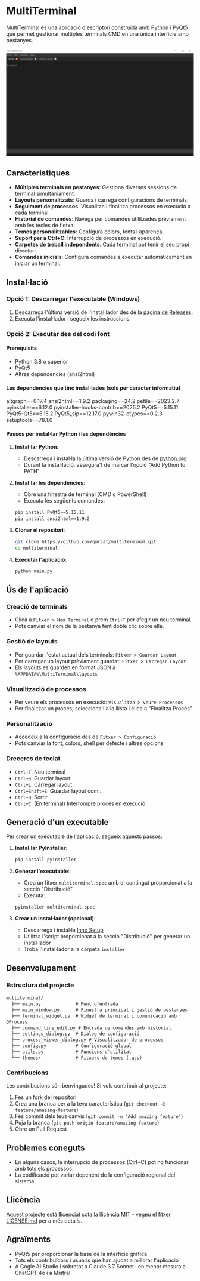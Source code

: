 # MultiTerminal

MultiTerminal és una aplicació d'escriptori construïda amb Python i PyQt5 que permet gestionar múltiples terminals CMD en una única interfície amb pestanyes.

![Captura de pantalla de MultiTerminal](screenshot.png)

## Característiques

- **Múltiples terminals en pestanyes**: Gestiona diverses sessions de terminal simultàniament.
- **Layouts personalitzats**: Guarda i carrega configuracions de terminals.
- **Seguiment de processos**: Visualitza i finalitza processos en execució a cada terminal.
- **Historial de comandes**: Navega per comandes utilitzades prèviament amb les tecles de fletxa.
- **Temes personalitzables**: Configura colors, fonts i aparença.
- **Suport per a Ctrl+C**: Interrupció de processos en execució.
- **Carpetes de treball independents**: Cada terminal pot tenir el seu propi directori.
- **Comandes inicials**: Configura comandes a executar automàticament en iniciar un terminal.

## Instal·lació

### Opció 1: Descarregar l'executable (Windows)

1. Descarrega l'última versió de l'instal·lador des de la [pàgina de Releases](https://github.com/qmrcat/multiterminal/releases).
2. Executa l'instal·lador i segueix les instruccions.

### Opció 2: Executar des del codi font

#### Prerequisits

- Python 3.8 o superior
- PyQt5
- Altres dependències (ansi2html)

#### Les dependències que tinc instal·lades (sols per caràcter informatiu)

altgraph==0.17.4
ansi2html==1.9.2
packaging==24.2
pefile==2023.2.7
pyinstaller==6.12.0
pyinstaller-hooks-contrib==2025.2
PyQt5==5.15.11
PyQt5-Qt5==5.15.2
PyQt5_sip==12.17.0
pywin32-ctypes==0.2.3
setuptools==78.1.0

#### Passos per instal·lar Python i les dependències

1. **Instal·lar Python**:
   - Descarrega i instal·la la última versió de Python des de [python.org](https://www.python.org/downloads/)
   - Durant la instal·lació, assegura't de marcar l'opció "Add Python to PATH"

2. **Instal·lar les dependències**:
   - Obre una finestra de terminal (CMD o PowerShell)
   - Executa les següents comandes:
   ```bash
   pip install PyQt5==5.15.11
   pip install ansi2html==1.9.2
   ```

3. **Clonar el repositori**:
   ```bash
   git clone https://github.com/qmrcat/multiterminal.git
   cd multiterminal
   ```

4. **Executar l'aplicació**:
   ```bash
   python main.py
   ```

## Ús de l'aplicació

### Creació de terminals

- Clica a `Fitxer > Nou Terminal` o prem `Ctrl+T` per afegir un nou terminal.
- Pots canviar el nom de la pestanya fent doble clic sobre ella.

### Gestió de layouts

- Per guardar l'estat actual dels terminals: `Fitxer > Guardar Layout`
- Per carregar un layout prèviament guardat: `Fitxer > Carregar Layout`
- Els layouts es guarden en format JSON a `%APPDATA%\MultiTerminal\layouts`

### Visualització de processos

- Per veure els processos en execució: `Visualitza > Veure Processos`
- Per finalitzar un procés, selecciona'l a la llista i clica a "Finalitza Procés"

### Personalització

- Accedeix a la configuració des de `Fitxer > Configuració`
- Pots canviar la font, colors, shell per defecte i altres opcions

### Dreceres de teclat

- `Ctrl+T`: Nou terminal
- `Ctrl+S`: Guardar layout
- `Ctrl+L`: Carregar layout
- `Ctrl+Shift+S`: Guardar layout com...
- `Ctrl+Q`: Sortir
- `Ctrl+C`: (En terminal) Interrompre procés en execució

## Generació d'un executable

Per crear un executable de l'aplicació, segueix aquests passos:

1. **Instal·lar PyInstaller**:
   ```bash
   pip install pyinstaller
   ```

2. **Generar l'executable**:
   - Crea un fitxer `multiterminal.spec` amb el contingut proporcionat a la secció "Distribució"
   - Executa:
   ```bash
   pyinstaller multiterminal.spec
   ```

3. **Crear un instal·lador (opcional)**:
   - Descarrega i instal·la [Inno Setup](https://jrsoftware.org/isdl.php)
   - Utilitza l'script proporcionat a la secció "Distribució" per generar un instal·lador
   - Troba l'instal·lador a la carpeta `installer`

## Desenvolupament

### Estructura del projecte

```
multiterminal/
  ├── main.py             # Punt d'entrada
  ├── main_window.py      # Finestra principal i gestió de pestanyes
  ├── terminal_widget.py  # Widget de terminal i comunicació amb QProcess
  ├── command_line_edit.py # Entrada de comandes amb historial
  ├── settings_dialog.py  # Diàleg de configuració
  ├── process_viewer_dialog.py # Visualitzador de processos
  ├── config.py           # Configuració global
  ├── utils.py            # Funcions d'utilitat
  └── themes/             # Fitxers de temes (.qss)
```

### Contribucions

Les contribucions són benvingudes! Si vols contribuir al projecte:

1. Fes un fork del repositori
2. Crea una branca per a la teva característica (`git checkout -b feature/amazing-feature`)
3. Fes commit dels teus canvis (`git commit -m 'Add amazing feature'`)
4. Puja la branca (`git push origin feature/amazing-feature`)
5. Obre un Pull Request

## Problemes coneguts

- En alguns casos, la interrupció de processos (Ctrl+C) pot no funcionar amb tots els processos.
- La codificació pot variar depenent de la configuració regional del sistema.

## Llicència

Aquest projecte està llicenciat sota la llicència MIT - vegeu el fitxer [LICENSE.md](LICENSE.md) per a més detalls.

## Agraïments

- PyQt5 per proporcionar la base de la interfície gràfica
- Tots els contribuïdors i usuaris que han ajudat a millorar l'aplicació
- A Gogle AI Studio i sobretot a Claude 3.7 Sonnet i en menor mesura a ChatGPT 4o i a Mistral 